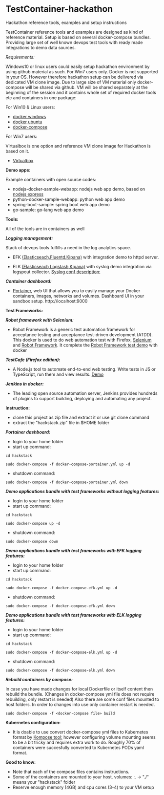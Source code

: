 # TestContainer-hackathon
Hackathon reference tools, examples and setup instructions

TestContainer reference tools and examples are designed as kind of reference material. Setup is based on several docker-compose bundles. Providing large set of well known devops test tools with ready made integrations to demo data sources. 

*Requirements:*

Windows10 or linux users could easily setup hackathon environment by using github material as such. For Win7 users only. Docker is not supported in your OS. However therefore hackathon setup can be delivered via dedicated VM clone image. Due to large size of VM material only docker-compose will be shared via github. VM will be shared separately at the beginning of the session and it contains whole set of required docker tools etc and containers in one package:

For Win10 & Linux users:

- [docker windows](https://docs.docker.com/docker-for-windows/install/)
- [docker ubuntu](https://docs.docker.com/install/linux/docker-ce/ubuntu/)
- [docker-compose](https://docs.docker.com/compose/install/)

For Win7 users: 

Virtualbox is one option and reference VM clone image for Hackathon is based on it.
- [Virtualbox](https://www.virtualbox.org/wiki/Downloads)



**Demo apps:**

Example containers with open source codes: 
- nodejs-docker-sample-webapp: nodejs web app demo, based on [nodejs express](https://expressjs.com/) 
- python-docker-sample-webapp: python web app demo
- spring-boot-sample: spring boot web app demo
- go-sample: go-lang web app demo   




**Tools:**

All of the tools are in containers as well 

***Logging management:*** 

Stack of devops tools fulfills a need in the log analytics space.

- EFK [(Elasticseach,Fluentd,Kipana)](https://docs.fluentd.org/v0.12/articles/docker-logging-efk-compose) with integration demo to httpd server. 

- ELK [(Elasticseach,Logstash,Kipana)](https://logz.io/learn/complete-guide-elk-stack/) with syslog demo integration via logspout collector. [Syslog conf description:](https://jujucharms.com/u/lazypower/logspout/)

***Container dashboard:***
- [Portainer](https://portainer.readthedocs.io/en/stable/), web UI that allows you to easily manage your Docker containers, images, networks and volumes. Dashboard UI in your sandbox setup. http://localhost:9000




**Test Frameworks:**

***Robot framework with Selenium:***
- Robot Framework is a generic test automation framework for acceptance testing and acceptance test-driven development (ATDD). This docker is used to do web automation test with Firefox, [Selenium](http://www.seleniumhq.org/) and [Robot Framework](http://robotframework.org/). It complete the [Robot Framework test demo](https://bitbucket.org/robotframework/webdemo) with docker

***TestCafe (Firefox edition):***
- A Node.js tool to automate end-to-end web testing. Write tests in JS or TypeScript, run them and view results. [Demo]( http://devexpress.github.io/testcafe/documentation/using-testcafe/using-testcafe-docker-image)

***Jenkins in docker:***
- The leading open source automation server, Jenkins provides hundreds of plugins to support building, deploying and automating any project. 



**Instruction:**
- clone this project as zip file and extract it or use git clone command
- extract the "hackstack.zip" file in $HOME folder



***Portainer dashboard:***
- login to your home folder
- start up command:

`cd hackstack`

`sudo docker-compose -f docker-compose-portainer.yml up -d`

- shutdown command:

`sudo docker-compose -f docker-compose-portainer.yml down`

***Demo applications bundle with test frameworks without logging features:***
- login to your home folder
- start up command:

`cd hackstack`

`sudo docker-compose up -d`

- shutdown command:

`sudo docker-compose down`

***Demo applications bundle with test frameworks with EFK logging features:***
- login to your home folder
- start up command:

`cd hackstack`

`sudo docker-compose -f docker-compose-efk.yml up -d`

- shutdown command:

`sudo docker-compose -f docker-compose-efk.yml down`

***Demo applications bundle with test frameworks with ELK logging features:***
- login to your home folder
- start up command:

`cd hackstack`

`sudo docker-compose -f docker-compose-elk.yml up -d`

- shutdown command:

`sudo docker-compose -f docker-compose-elk.yml down`

***Rebuild containers by compose:***

In case you have made changes for local Dockerfile or itself content then rebuild the bundle.
(Changes in docker-compose yml file does not require rebuilding, only restart is needed)
Also there are some conf files mounted to host folders. In order to changes into use only container restart is needed. 

`sudo docker-compose -f <docker-compose file> build`
  
  
  
**Kubernetes configuration:**
- It is doable to use convert docker-compose yml files to Kubernetes format by [Kompose tool:](http://kompose.io/) however configuring volume mounting seems to be a bit tricky and requires extra work to do. Roughly 70% of containers were succesfully converted to Kubernetes PODs yaml format.



**Good to know:**
- Note that each of the compose files contains instructions.
- Some of the containers are mounted to your host. 
volumes: <host>:<container>. ->  "./<path>" means your "hackstack" folder 
- Reserve enough memory (4GB) and cpu cores (3-4) to your VM setup
